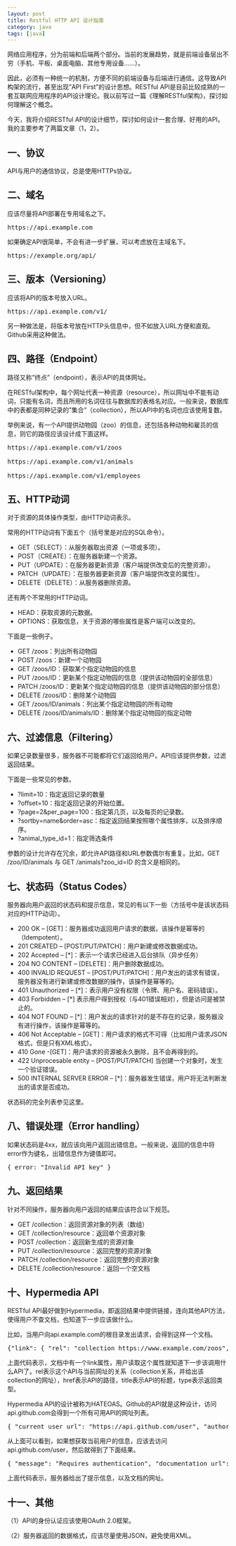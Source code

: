 ```yaml
---
layout: post
title: Restful HTTP API 设计指南
category: java
tags: [java]
---
```


网络应用程序，分为前端和后端两个部分。当前的发展趋势，就是前端设备层出不穷（手机、平板、桌面电脑、其他专用设备……）。

因此，必须有一种统一的机制，方便不同的前端设备与后端进行通信。这导致API构架的流行，甚至出现”API First”的设计思想。RESTful API是目前比较成熟的一套互联网应用程序的API设计理论。我以前写过一篇《理解RESTful架构》，探讨如何理解这个概念。

今天，我将介绍RESTful API的设计细节，探讨如何设计一套合理、好用的API。我的主要参考了两篇文章（1，2）。

## 一、协议

API与用户的通信协议，总是使用HTTPs协议。

## 二、域名

应该尽量将API部署在专用域名之下。

<pre>https://api.example.com</pre>

如果确定API很简单，不会有进一步扩展，可以考虑放在主域名下。

<pre>https://example.org/api/</pre>

## 三、版本（Versioning）

应该将API的版本号放入URL。

<pre>https://api.example.com/v1/</pre>

另一种做法是，将版本号放在HTTP头信息中，但不如放入URL方便和直观。Github采用这种做法。

## 四、路径（Endpoint）

路径又称”终点”（endpoint），表示API的具体网址。

在RESTful架构中，每个网址代表一种资源（resource），所以网址中不能有动词，只能有名词，而且所用的名词往往与数据库的表格名对应。一般来说，数据库中的表都是同种记录的”集合”（collection），所以API中的名词也应该使用复数。

举例来说，有一个API提供动物园（zoo）的信息，还包括各种动物和雇员的信息，则它的路径应该设计成下面这样。

<pre>https://api.example.com/v1/zoos

https://api.example.com/v1/animals

https://api.example.com/v1/employees</pre>

## 五、HTTP动词

对于资源的具体操作类型，由HTTP动词表示。

常用的HTTP动词有下面五个（括号里是对应的SQL命令）。

*   GET（SELECT）：从服务器取出资源（一项或多项）。
*   POST（CREATE）：在服务器新建一个资源。
*   PUT（UPDATE）：在服务器更新资源（客户端提供改变后的完整资源）。
*   PATCH（UPDATE）：在服务器更新资源（客户端提供改变的属性）。
*   DELETE（DELETE）：从服务器删除资源。

还有两个不常用的HTTP动词。

*   HEAD：获取资源的元数据。
*   OPTIONS：获取信息，关于资源的哪些属性是客户端可以改变的。

下面是一些例子。

*   GET /zoos：列出所有动物园
*   POST /zoos：新建一个动物园
*   GET /zoos/ID：获取某个指定动物园的信息
*   PUT /zoos/ID：更新某个指定动物园的信息（提供该动物园的全部信息）
*   PATCH /zoos/ID：更新某个指定动物园的信息（提供该动物园的部分信息）
*   DELETE /zoos/ID：删除某个动物园
*   GET /zoos/ID/animals：列出某个指定动物园的所有动物
*   DELETE /zoos/ID/animals/ID：删除某个指定动物园的指定动物

## 六、过滤信息（Filtering）

如果记录数量很多，服务器不可能都将它们返回给用户。API应该提供参数，过滤返回结果。

下面是一些常见的参数。

*   ?limit=10：指定返回记录的数量
*   ?offset=10：指定返回记录的开始位置。
*   ?page=2&per_page=100：指定第几页，以及每页的记录数。
*   ?sortby=name&order=asc：指定返回结果按照哪个属性排序，以及排序顺序。
*   ?animal_type_id=1：指定筛选条件

参数的设计允许存在冗余，即允许API路径和URL参数偶尔有重复。比如，GET /zoo/ID/animals 与 GET /animals?zoo_id=ID 的含义是相同的。

## 七、状态码（Status Codes）

服务器向用户返回的状态码和提示信息，常见的有以下一些（方括号中是该状态码对应的HTTP动词）。

*   200 OK – [GET]：服务器成功返回用户请求的数据，该操作是幂等的（Idempotent）。
*   201 CREATED – [POST/PUT/PATCH]：用户新建或修改数据成功。
*   202 Accepted – [*]：表示一个请求已经进入后台排队（异步任务）
*   204 NO CONTENT – [DELETE]：用户删除数据成功。
*   400 INVALID REQUEST – [POST/PUT/PATCH]：用户发出的请求有错误，服务器没有进行新建或修改数据的操作，该操作是幂等的。
*   401 Unauthorized – [*]：表示用户没有权限（令牌、用户名、密码错误）。
*   403 Forbidden – [*] 表示用户得到授权（与401错误相对），但是访问是被禁止的。
*   404 NOT FOUND – [*]：用户发出的请求针对的是不存在的记录，服务器没有进行操作，该操作是幂等的。
*   406 Not Acceptable – [GET]：用户请求的格式不可得（比如用户请求JSON格式，但是只有XML格式）。
*   410 Gone -[GET]：用户请求的资源被永久删除，且不会再得到的。
*   422 Unprocesable entity – [POST/PUT/PATCH] 当创建一个对象时，发生一个验证错误。
*   500 INTERNAL SERVER ERROR – [*]：服务器发生错误，用户将无法判断发出的请求是否成功。

状态码的完全列表参见这里。

## 八、错误处理（Error handling）

如果状态码是4xx，就应该向用户返回出错信息。一般来说，返回的信息中将error作为键名，出错信息作为键值即可。

<pre>{ error: "Invalid API key" }</pre>

## 九、返回结果

针对不同操作，服务器向用户返回的结果应该符合以下规范。

*   GET /collection：返回资源对象的列表（数组）
*   GET /collection/resource：返回单个资源对象
*   POST /collection：返回新生成的资源对象
*   PUT /collection/resource：返回完整的资源对象
*   PATCH /collection/resource：返回完整的资源对象
*   DELETE /collection/resource：返回一个空文档

## 十、Hypermedia API

RESTful API最好做到Hypermedia，即返回结果中提供链接，连向其他API方法，使得用户不查文档，也知道下一步应该做什么。

比如，当用户向api.example.com的根目录发出请求，会得到这样一个文档。

<pre>{"link": { "rel": "collection https://www.example.com/zoos", "href": "https://api.example.com/zoos", "title": "List of zoos", "type": "application/vnd.yourformat+json" }}</pre>

上面代码表示，文档中有一个link属性，用户读取这个属性就知道下一步该调用什么API了。rel表示这个API与当前网址的关系（collection关系，并给出该collection的网址），href表示API的路径，title表示API的标题，type表示返回类型。

Hypermedia API的设计被称为HATEOAS。Github的API就是这种设计，访问api.github.com会得到一个所有可用API的网址列表。

<pre>{ "current_user_url": "https://api.github.com/user", "authorizations_url": "https://api.github.com/authorizations", // ... }</pre>

从上面可以看到，如果想获取当前用户的信息，应该去访问api.github.com/user，然后就得到了下面结果。

<pre>{ "message": "Requires authentication", "documentation_url": "https://developer.github.com/v3" }</pre>

上面代码表示，服务器给出了提示信息，以及文档的网址。

## 十一、其他

（1）API的身份认证应该使用OAuth 2.0框架。

（2）服务器返回的数据格式，应该尽量使用JSON，避免使用XML。
